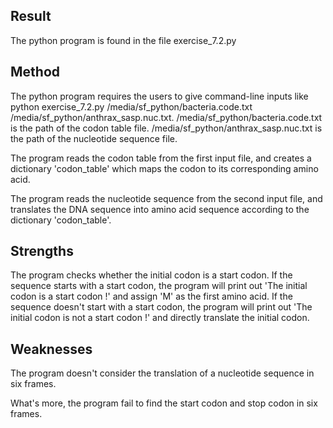 Result
------

The python program is found in the file exercise_7.2.py

Method
------

The python program requires the users to give command-line inputs like
python exercise_7.2.py /media/sf_python/bacteria.code.txt /media/sf_python/anthrax_sasp.nuc.txt.
/media/sf_python/bacteria.code.txt is the path of the codon table file.
/media/sf_python/anthrax_sasp.nuc.txt is the path of the nucleotide sequence file.

The program reads the codon table from the first input file, and creates a dictionary
'codon_table' which maps the codon to its corresponding amino acid. 

The program reads the nucleotide sequence from the second input file, and translates the 
DNA sequence into amino acid sequence according to the dictionary 'codon_table'.

Strengths 
------------------------

The program checks whether the initial codon is a start codon. If the sequence starts
with a start codon, the program will print out 'The initial codon is a start codon !' 
and assign 'M' as the first amino acid. If the sequence doesn't start with a start 
codon, the program will print out 'The initial codon is not a start codon !' and 
directly translate the initial codon.

Weaknesses
------------------------

The program doesn't consider the translation of a nucleotide sequence in six frames. 

What's more, the program fail to find the start codon and stop codon in six frames.
